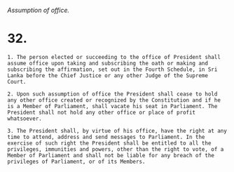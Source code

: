 *Assumption of office.*

# 32.

    1. The person elected or succeeding to the office of President shall assume office upon taking and subscribing the oath or making and subscribing the affirmation, set out in the Fourth Schedule, in Sri Lanka before the Chief Justice or any other Judge of the Supreme Court.

    2. Upon such assumption of office the President shall cease to hold any other office created or recognized by the Constitution and if he is a Member of Parliament, shall vacate his seat in Parliament. The President shall not hold any other office or place of profit whatsoever.

    3. The President shall, by virtue of his office, have the right at any time to attend, address and send messages to Parliament. In the exercise of such right the President shall be entitled to all the privileges, immunities and powers, other than the right to vote, of a Member of Parliament and shall not be liable for any breach of the privileges of Parliament, or of its Members.
